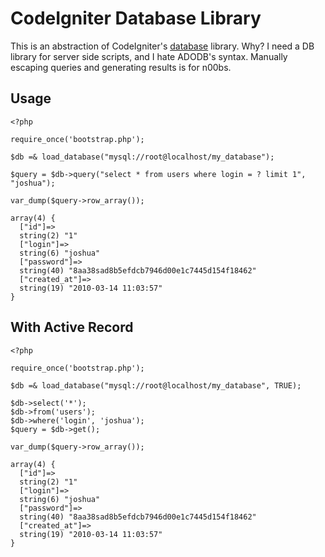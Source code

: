 CodeIgniter Database Library
===
This is an abstraction of CodeIgniter's [database](http://codeigniter.com/user_guide/database/index.html) library.
Why? I need a DB library for server side scripts, and I hate ADODB's syntax.
Manually escaping queries and generating results is for n00bs.

Usage
---

    <?php

    require_once('bootstrap.php');

    $db =& load_database("mysql://root@localhost/my_database");

    $query = $db->query("select * from users where login = ? limit 1", "joshua");

    var_dump($query->row_array());

    array(4) {
      ["id"]=>
      string(2) "1"
      ["login"]=>
      string(6) "joshua"
      ["password"]=>
      string(40) "8aa38sad8b5efdcb7946d00e1c7445d154f18462"
      ["created_at"]=>
      string(19) "2010-03-14 11:03:57"
    }


With Active Record
---

    <?php

    require_once('bootstrap.php');

    $db =& load_database("mysql://root@localhost/my_database", TRUE);

    $db->select('*');
    $db->from('users');
    $db->where('login', 'joshua');
    $query = $db->get();

    var_dump($query->row_array());

    array(4) {
      ["id"]=>
      string(2) "1"
      ["login"]=>
      string(6) "joshua"
      ["password"]=>
      string(40) "8aa38sad8b5efdcb7946d00e1c7445d154f18462"
      ["created_at"]=>
      string(19) "2010-03-14 11:03:57"
    }

